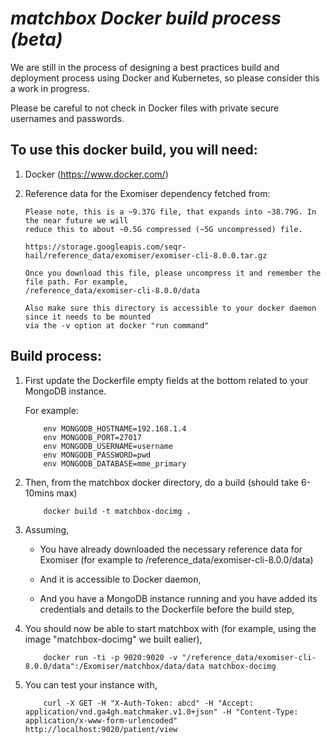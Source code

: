 # <i>matchbox Docker build process (beta)</i>

We are still in the process of designing a best practices build and deployment process using Docker and Kubernetes, 
so please consider this a work in progress. 

Please be careful to not check in Docker files with private secure
usernames and passwords.

## To use this docker build, you will need:

1. Docker (https://www.docker.com/)

2. Reference data for the Exomiser dependency fetched from:
	```
	Please note, this is a ~9.37G file, that expands into ~38.79G. In the near future we will
	reduce this to about ~0.5G compressed (~5G uncompressed) file.
	
	https://storage.googleapis.com/seqr-hail/reference_data/exomiser/exomiser-cli-8.0.0.tar.gz
	
	Once you download this file, please uncompress it and remember the file path. For example,
	/reference_data/exomiser-cli-8.0.0/data
	
	Also make sure this directory is accessible to your docker daemon since it needs to be mounted
	via the -v option at docker "run command"
	```
	
	

## Build process:

1. First update the Dockerfile empty fields at the bottom related to your MongoDB instance.
	
	For example:
	
	```
		env MONGODB_HOSTNAME=192.168.1.4
		env MONGODB_PORT=27017
		env MONGODB_USERNAME=username
		env MONGODB_PASSWORD=pwd
		env MONGODB_DATABASE=mme_primary
	```
	
2. Then, from the matchbox docker directory, do a build (should take 6-10mins max)
	```
		docker build -t matchbox-docimg .
	```
	
3. Assuming,

	* You have already downloaded the necessary reference data for Exomiser (for example to /reference_data/exomiser-cli-8.0.0/data) 
	
	* And it is accessible to Docker daemon, 
	
	* And you have a MongoDB instance running and you have added its credentials and details to the Dockerfile before the build step, 


4. You should now be able to start matchbox with (for example, using the image "matchbox-docimg" we built ealier),

	```
		docker run -ti -p 9020:9020 -v "/reference_data/exomiser-cli-8.0.0/data":/Exomiser/matchbox/data/data matchbox-docimg 
	``` 


5. You can test your instance with,
	
	```
		curl -X GET -H "X-Auth-Token: abcd" -H "Accept: application/vnd.ga4gh.matchmaker.v1.0+json" -H "Content-Type: application/x-www-form-urlencoded" http://localhost:9020/patient/view
	```



 